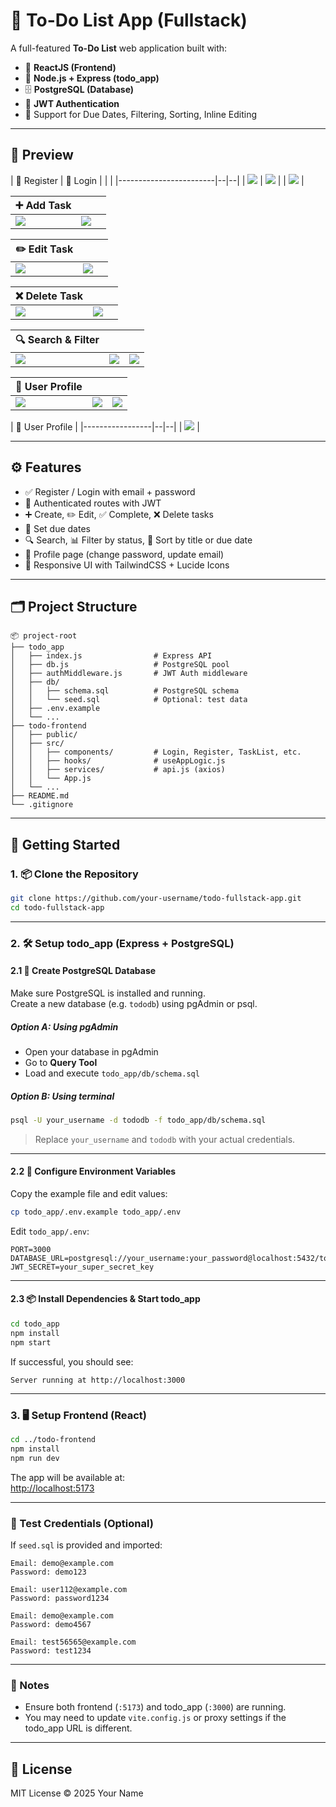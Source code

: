 # 📝 To-Do List App (Fullstack)

A full-featured **To-Do List** web application built with:

- 🧠 **ReactJS (Frontend)**
- 🚀 **Node.js + Express (todo_app)**
- 🗄️ **PostgreSQL (Database)**
- 🔐 **JWT Authentication**
- 📆 Support for Due Dates, Filtering, Sorting, Inline Editing

---

## 📸 Preview

| 📝 Register | 🔐 Login | | |
|------------------------|--|--|
| ![](./Project_Preview/Register.png) | ![](./Project_Preview/Register_success.png) | | ![](./Project_Preview/Login.png) |

| ➕ Add Task | | |
|-------------|--|--|
| ![](./Project_Preview/Add_1.png) | ![](./Project_Preview/Add_2.png) |

| ✏️ Edit Task | | |
|--------------|--|--|
| ![](./Project_Preview/Edit_1.png) | ![](./Project_Preview/Edit_2.png) |

| ❌ Delete Task | | |
|----------------|--|--|
| ![](./Project_Preview/Delete_1.png) | ![](./Project_Preview/Delete_2.png) |

| 🔍 Search & Filter | | |
|--------------------|--|--|
| ![](./Project_Preview/Search.png) | ![](./Project_Preview/Filter_Complete.png) | ![](./Project_Preview/Filter_Not_Complete.png) |

| 👤 User Profile | | |
|-----------------|--|--|
| ![](./Project_Preview/User_1.png) | ![](./Project_Preview/User_2.png) | ![](./Project_Preview/User_3.png) |

| 👤 User Profile |
|-----------------|--|--|
| ![](./Project_Preview/Profile.png) |

---

## ⚙️ Features

- ✅ Register / Login with email + password  
- 🔐 Authenticated routes with JWT  
- ➕ Create, ✏️ Edit, ✅ Complete, ❌ Delete tasks  
- 📅 Set due dates  
- 🔍 Search, 📊 Filter by status, 📂 Sort by title or due date  
- 👤 Profile page (change password, update email)  
- 🎨 Responsive UI with TailwindCSS + Lucide Icons  

---

## 🗂️ Project Structure

```
📦 project-root
├── todo_app
│   ├── index.js                # Express API
│   ├── db.js                   # PostgreSQL pool
│   ├── authMiddleware.js       # JWT Auth middleware
│   ├── db/
│   │   ├── schema.sql          # PostgreSQL schema
│   │   └── seed.sql            # Optional: test data
│   ├── .env.example
│   └── ...
├── todo-frontend
│   ├── public/
│   ├── src/
│   │   ├── components/         # Login, Register, TaskList, etc.
│   │   ├── hooks/              # useAppLogic.js
│   │   ├── services/           # api.js (axios)
│   │   └── App.js
│   └── ...
├── README.md
└── .gitignore
```

---

## 🚀 Getting Started

### 1. 📦 Clone the Repository

```bash
git clone https://github.com/your-username/todo-fullstack-app.git
cd todo-fullstack-app
```

---

### 2. 🛠️ Setup todo_app (Express + PostgreSQL)

#### 2.1 🧱 Create PostgreSQL Database

Make sure PostgreSQL is installed and running.  
Create a new database (e.g. `tododb`) using pgAdmin or psql.

##### Option A: Using pgAdmin

- Open your database in pgAdmin  
- Go to **Query Tool**  
- Load and execute `todo_app/db/schema.sql`  

##### Option B: Using terminal

```bash
psql -U your_username -d tododb -f todo_app/db/schema.sql
```

> Replace `your_username` and `tododb` with your actual credentials.

---

#### 2.2 🔐 Configure Environment Variables

Copy the example file and edit values:

```bash
cp todo_app/.env.example todo_app/.env
```

Edit `todo_app/.env`:

```env
PORT=3000
DATABASE_URL=postgresql://your_username:your_password@localhost:5432/tododb
JWT_SECRET=your_super_secret_key
```

---

#### 2.3 📦 Install Dependencies & Start todo_app

```bash
cd todo_app
npm install
npm start
```

If successful, you should see:

```
Server running at http://localhost:3000
```

---

### 3. 🖥️ Setup Frontend (React)

```bash
cd ../todo-frontend
npm install
npm run dev
```

The app will be available at:  
[http://localhost:5173](http://localhost:5173)

---

### 🧪 Test Credentials (Optional)

If `seed.sql` is provided and imported:

```
Email: demo@example.com  
Password: demo123

Email: user112@example.com	
Password: password1234

Email: demo@example.com	
Password: demo4567

Email: test56565@example.com
Password: test1234
```

---

### 📌 Notes

- Ensure both frontend (`:5173`) and todo_app (`:3000`) are running.
- You may need to update `vite.config.js` or proxy settings if the todo_app URL is different.

---

## 📄 License

MIT License © 2025 Your Name
